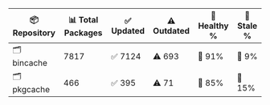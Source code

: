 | 📦 Repository | 📊 Total Packages | ✅ Updated | ⚠️ Outdated | 💚 Healthy % | 🔴 Stale % |
|---------------|-------------------|------------|-------------|-------------|------------|
| 🗂️ bincache | 7817 | ✅ 7124 | ⚠️ 693 | 💚 91% | 🔴 9% |
| 🗂️ pkgcache | 466 | ✅ 395 | ⚠️ 71 | 💚 85% | 🔴 15% |
